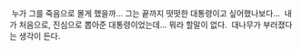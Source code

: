  누가 그를 죽음으로 몰게 했을까... 그는 끝까지 떳떳한 대통령이고 싶어했나보다...
 내가 처음으로, 진심으로 뽑아준 대통령이었는데... 뭐라 할말이 없다.
 대나무가 부러졌다는 생각이 든다.

